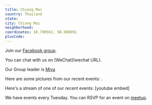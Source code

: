 ```yaml
---
title: Chiang Mai
country: Thailand
state: 
city: Chiang Mai
neighborhood: 
coordinates: 18.790562, 98.988091
plusCode:
---
```

Join our [Facebook group](https://www.facebook.com/groups/free.code.camp.chiang.mai).

You can chat with us on [WeChat](wechat URL).

Our Group leader is [Miya](freecodecamp.org/miya)

Here are some pictures from our recent events:
![]().

Here's a stream of one of our recent events:
[youtube embed]

We have events every Tuesday. You can RSVP for an event on [meetup](meetupurl).
